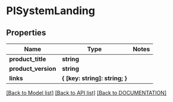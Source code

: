 # PISystemLanding

## Properties
Name | Type | Notes
------------ | ------------- | -------------
**product_title** | **string**
**product_version** | **string**
**links** | **{ [key: string]: string; }**

[[Back to Model list]](../../DOCUMENTATION.md#documentation-for-models) [[Back to API list]](../../DOCUMENTATION.md#documentation-for-api-endpoints) [[Back to DOCUMENTATION]](../../DOCUMENTATION.md)
